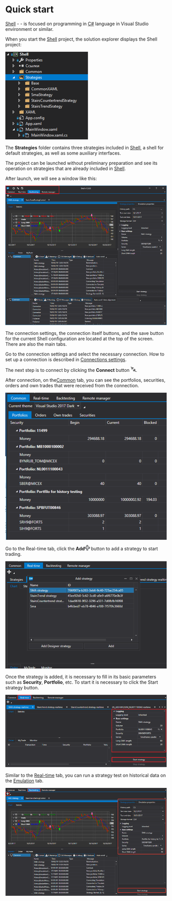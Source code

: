 # Quick start

[Shell](Shell.md) \- \- is focused on programming in [C\#](https://en.wikipedia.org/wiki/C_Sharp_(programming_language)) language in Visual Studio environment or similar.

When you start the [Shell](Shell.md) project, the solution explorer displays the Shell project:

![Shell Quick start 00](../images/Shell_Quick_start_00.png)

The **Strategies** folder contains three strategies included in [Shell](Shell.md), a shell for default strategies, as well as some auxiliary interfaces.

The project can be launched without preliminary preparation and see its operation on strategies that are already included in [Shell](Shell.md).

After launch, we will see a window like this:

![Shell Quick start 01](../images/Shell_Quick_start_01.png)

The connection settings, the connection itself buttons, and the save button for the current Shell configuration are located at the top of the screen. There are also the main tabs.

Go to the connection settings and select the necessary connection. How to set up a connection is described in [Connections settings](Shell_Connection_settings.md).

The next step is to connect by clicking the **Connect** button ![Designer The quick access toolbar 00](../images/Designer_quick_access_toolbar_00.png).

After connection, on the[Common](Shell_Common.md) tab, you can see the portfolios, securities, orders and own trades that were received from the connection.

![Shell Quick start 02](../images/Shell_Quick_start_02.png)

Go to the Real\-time tab, click the **Add**![Designer Creation tool 00](../images/Designer_Creation_tool_00.png) button to add a strategy to start trading.

![Shell Quick start 03](../images/Shell_Quick_start_03.png)

Once the strategy is added, it is necessary to fill in its basic parameters such as **Security**, **Portfolio**, etc. To start it is necessary to click the Start strategy button.

![Shell Quick start 04](../images/Shell_Quick_start_04.png)

Similar to the [Real\-time](Shell_RealTime.md) tab, you can run a strategy test on historical data on the [Emulation](Shell_emulation.md) tab.

![Shell Quick start 05](../images/Shell_Quick_start_05.png)
